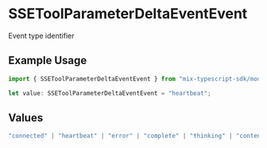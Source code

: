 # SSEToolParameterDeltaEventEvent

Event type identifier

## Example Usage

```typescript
import { SSEToolParameterDeltaEventEvent } from "mix-typescript-sdk/models";

let value: SSEToolParameterDeltaEventEvent = "heartbeat";
```

## Values

```typescript
"connected" | "heartbeat" | "error" | "complete" | "thinking" | "content" | "tool" | "tool_parameter_delta" | "tool_execution_start" | "tool_execution_complete" | "permission" | "session_created" | "session_deleted"
```